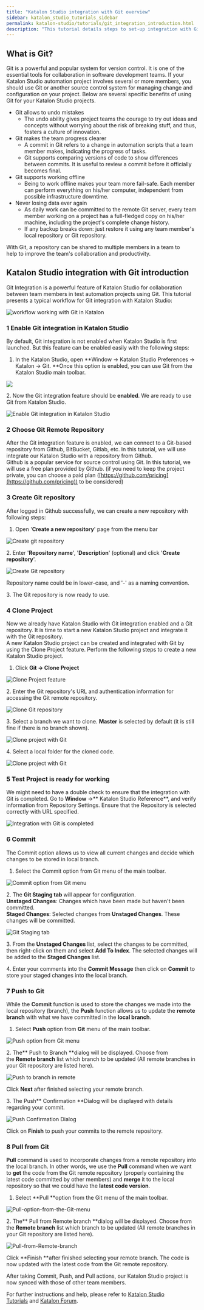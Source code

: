 ```yaml
---
title: "Katalon Studio integration with Git overview"
sidebar: katalon_studio_tutorials_sidebar
permalink: katalon-studio/tutorials/git_integration_introduction.html
description: "This tutorial details steps to set-up integration with Git from Katalon Studio to help address the collaboration among automation teams."
---
```

What is Git?
------------

Git is a powerful and popular system for version control. It is one of the essential tools for collaboration in software development teams. If your Katalon Studio automation project involves several or more members, you should use Git or another source control system for managing change and configuration on your project. Below are several specific benefits of using Git for your Katalon Studio projects.  

*   Git allows to undo mistakes
    *   The undo ability gives project teams the courage to try out ideas and concepts without worrying about the risk of breaking stuff, and thus, fosters a culture of innovation.
*   Git makes the team progress clearer
    *   A commit in Git refers to a change in automation scripts that a team member makes, indicating the progress of tasks.
    *   Git supports comparing versions of code to show differences between commits. It is useful to review a commit before it officially becomes final.
*   Git supports working offline
    *   Being to work offline makes your team more fail-safe. Each member can perform everything on his/her computer, independent from possible infrastructure downtime.
*   Never losing data ever again
    *   As daily work can be committed to the remote Git server, every team member working on a project has a full-fledged copy on his/her machine, including the project's complete change history.
    *   If any backup breaks down: just restore it using any team member's local repository or Git repository.

With Git, a repository can be shared to multiple members in a team to help to improve the team's collaboration and productivity.

Katalon Studio integration with Git introduction
------------------------------------------------

Git Integration is a powerful feature of Katalon Studio for collaboration between team members in test automation projects using Git. This tutorial presents a typical workflow for Git integration with Katalon Studio:

![workflow working with Git in Katalon](../../images/katalon-studio/tutorials/git_integration_introduction/Katalon-and-Git.png)

### 1 Enable Git integration in Katalon Studio

By default, Git integration is not enabled when Katalon Studio is first launched. But this feature can be enabled easily with the following steps:

1.  In the Katalon Studio, open **Window -> Katalon Studio Preferences -> Katalon -> Git. **Once this option is enabled, you can use Git from the Katalon Studio main toolbar.

![](../../images/katalon-studio/tutorials/git_integration_introduction/Enable-Git-integration-in-Katalon-Studio-2.png)

2. Now the Git integration feature should be **enabled**. We are ready to use Git from Katalon Studio.

![Enable Git integration in Katalon Studio](../../images/katalon-studio/tutorials/git_integration_introduction/Enable-Git-integration-in-Katalon-Studio.png)

### 2 Choose Git Remote Repository

After the Git integration feature is enabled, we can connect to a Git-based repository from Github, BitBucket, Gitlab, etc. In this tutorial, we will use integrate our Katalon Studio with a repository from Github.  
Github is a popular service for source control using Git. In this tutorial, we will use a free plan provided by Github. (if you need to keep the project private, you can choose a paid plan ([https://github.com/pricing](https://github.com/pricing)) to be considered)

### 3 Create Git repository

After logged in Github successfully, we can create a new repository with following steps:

1.  Open '**Create a new repository**' page from the menu bar

![Create git repository](../../images/katalon-studio/tutorials/git_integration_introduction/Create-GIT-repository.png)

2. Enter '**Repository name**', '**Description**' (optional) and click '**Create repository**'.

![Create Git repository](../../images/katalon-studio/tutorials/git_integration_introduction/Create-git-repository-2.png)

Repository name could be in lower-case, and '-' as a naming convention.

3\. The Git repository is now ready to use.

### 4 Clone Project

Now we already have Katalon Studio with Git integration enabled and a Git repository. It is time to start a new Katalon Studio project and integrate it with the Git repository.  
A new Katalon Studio project can be created and integrated with Git by using the Clone Project feature. Perform the following steps to create a new Katalon Studio project.

1.  Click **Git -> Clone Project**

![Clone Project feature](../../images/katalon-studio/tutorials/git_integration_introduction/Clone-Project.png)

2\. Enter the Git repository's URL and authentication information for accessing the Git remote repository.

![Clone Git repository](../../images/katalon-studio/tutorials/git_integration_introduction/Clone-Project-with-Git.png)

3\. Select a branch we want to clone. **Master** is selected by default (it is still fine if there is no branch shown).

![Clone project with Git](../../images/katalon-studio/tutorials/git_integration_introduction/Clone-Project-with-Git-3.png)

4\. Select a local folder for the cloned code.

![Clone project with Git](../../images/katalon-studio/tutorials/git_integration_introduction/Clone-Project-with-Git-4.png)

### 5 Test Project is ready for working

We might need to have a double check to ensure that the integration with Git is completed. Go to **Window** ->** Katalon Studio Reference**, and verify information from Repository Settings. Ensure that the Repository is selected correctly with URL specified.

![Integration with Git is completed](../../images/katalon-studio/tutorials/git_integration_introduction/Test-Project-is-ready-for-working1.png)

### 6 Commit

The Commit option allows us to view all current changes and decide which changes to be stored in local branch.

1.  Select the Commit option from Git menu of the main toolbar.

![Commit option from Git menu](../../images/katalon-studio/tutorials/git_integration_introduction/Commit-option-from-Git-menu.png)

2\. The **Git Staging tab** will appear for configuration.  
**Unstaged Changes**: Changes which have been made but haven't been committed.  
**Staged Changes**: Selected changes from **Unstaged Changes**. These changes will be committed.  

![Git Staging tab](../../images/katalon-studio/tutorials/git_integration_introduction/Git-Staging-tab.png)

3\. From the **Unstaged Changes** list, select the changes to be committed, then right-click on them and select **Add To Index**. The selected changes will be added to the **Staged Changes** list.

4\. Enter your comments into the **Commit Message** then click on **Commit** to store your staged changes into the local branch.

### 7 Push to Git

While the **Commit** function is used to store the changes we made into the local repository (branch), the **Push** function allows us to update the **remote branch** with what we have committed in the **local branch**.

1.  Select **Push** option from **Git** menu of the main toolbar.

![Push option from Git menu](../../images/katalon-studio/tutorials/git_integration_introduction/Push-option-from-Git-menu.png)

2\. The** Push to Branch **dialog will be displayed. Choose from the **Remote branch** list which branch to be updated (All remote branches in your Git repository are listed here).

![Push to branch in remote](../../images/katalon-studio/tutorials/git_integration_introduction/Push-to-branch-in-remote.png)

Click **Next** after finished selecting your remote branch.

3\. The Push** Confirmation **Dialog will be displayed with details regarding your commit.

![Push Confirmation Dialog](../../images/katalon-studio/tutorials/git_integration_introduction/Push-Confirmation-Dialog.png)

Click on **Finish** to push your commits to the remote repository.

### 8 Pull from Git

**Pull** command is used to incorporate changes from a remote repository into the local branch. In other words, we use the **Pull** command when we want to **get** the code from the Git remote repository (properly containing the latest code committed by other members) and **merge** it to the local repository so that we could have the **latest code version**.

1.  Select **Pull **option from the Git menu of the main toolbar.

![Pull-option-from-the-Git-menu](../../images/katalon-studio/tutorials/git_integration_introduction/Pull-option-from-the-Git-menu.png)

2\. The** Pull from Remote branch **dialog will be displayed. Choose from the **Remote branch** list which branch to be updated (All remote branches in your Git repository are listed here).

![Pull-from-Remote-branch](../../images/katalon-studio/tutorials/git_integration_introduction/Pull-from-Remote-branch.png)

Click **Finish **after finished selecting your remote branch. The code is now updated with the latest code from the Git remote repository.

After taking Commit, Push, and Pull actions, our Katalon Studio project is now synced with those of other team members.

For further instructions and help, please refer to [Katalon Studio Tutorials](/tutorials/) and [Katalon Forum](https://forum.katalon.com/).